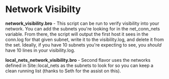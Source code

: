 # Network Visibilty
**network_visibility.bro** - This script can be run to verify visibility into your network. You can add the subnets you're looking for in the net_conn_nets variable. From there, the script will output the first host it sees in the conn.log for that given subnet, write it to the visibility.log, and delete it from the set. Ideally, if you have 10 subnets you're expecting to see, you *should* have 10 lines in your visibility.log.

**local_nets_network_visibility.bro** - Second flavor uses the networks defined in Site::local_nets as the subnets to look for so you can keep a clean running list (thanks to Seth for the assist on this).
